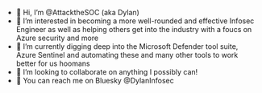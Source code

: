 - 👋 Hi, I’m @AttacktheSOC (aka Dylan)
- 👀 I’m interested in becoming a more well-rounded and effective Infosec Engineer as well as helping others get into the industry with a foucs on Azure security and more
- 🌱 I’m currently digging deep into the Microsoft Defender tool suite, Azure Sentinel and automating these and many other tools to work better for us hoomans
- 💞️ I’m looking to collaborate on anything I possibly can!
- 🦋 You can reach me on Bluesky @DylanInfosec

<!---
AttacktheSOC/AttacktheSOC is a ✨ special ✨ repository because its `README.md` (this file) appears on your GitHub profile.
You can click the Preview link to take a look at your changes.
--->
